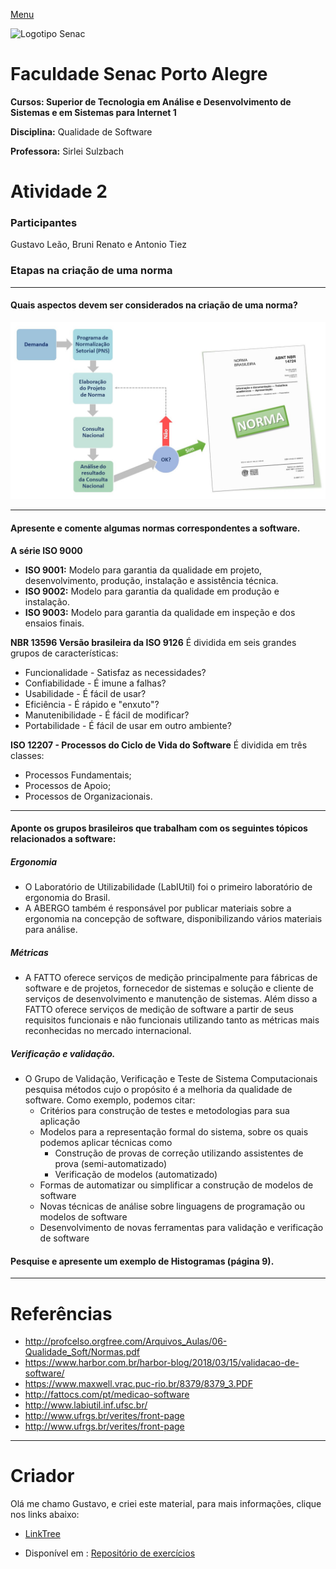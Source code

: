 [Menu](../README.md)

![Logotipo Senac](/home/gustavo/Documentos/GitHub/posts/trabalhos/img/senac.png)

# **Faculdade Senac Porto Alegre**

**Cursos: Superior de Tecnologia em Análise e Desenvolvimento de Sistemas e em Sistemas para Internet 1**

**Disciplina:** Qualidade de Software

**Professora:** Sirlei Sulzbach

# Atividade 2

### Participantes

Gustavo Leão, Bruni Renato e Antonio Tiez

### Etapas na criação de uma norma

---

#### Quais aspectos devem ser considerados na criação de uma norma? 

![Como elaborar uma norma](img/como_elaborar_norma.jpg)



---

#### Apresente e comente algumas normas correspondentes a software. 

**A série ISO 9000**

* **ISO 9001:** Modelo para garantia da qualidade em projeto, desenvolvimento, produção, instalação e assistência técnica.
* **ISO 9002:** Modelo para garantia da qualidade em produção e instalação.
* **ISO 9003:** Modelo para garantia da qualidade em inspeção e dos ensaios finais.

**NBR 13596 Versão brasileira da ISO 9126**
É dividida em seis grandes grupos de características:

* Funcionalidade - Satisfaz as necessidades?
* Confiabilidade - É imune a falhas?
* Usabilidade - É fácil de usar?
* Eficiência - É rápido e "enxuto"?
* Manutenibilidade - É fácil de modificar?
* Portabilidade - É fácil de usar em outro ambiente?

**ISO 12207 - Processos do Ciclo de Vida do Software**
É dividida em três classes:

* Processos Fundamentais;
* Processos de Apoio;
* Processos de Organizacionais.

---

#### Aponte os grupos brasileiros que trabalham com os seguintes tópicos relacionados a software: 

##### Ergonomia

* O Laboratório de Utilizabilidade (LabIUtil) foi o primeiro laboratório de ergonomia do Brasil.
* A ABERGO também é responsável por publicar materiais sobre a ergonomia na concepção de software, disponibilizando vários materiais para análise. 

##### Métricas

* A FATTO oferece serviços de medição principalmente para fábricas de software e de projetos, fornecedor de sistemas e solução e cliente de serviços de desenvolvimento e manutenção de sistemas. Além disso a FATTO oferece serviços de medição de software a partir de seus requisitos funcionais e não funcionais utilizando tanto as métricas mais reconhecidas no mercado internacional.

##### Verificação e validação. 

* O Grupo de Validação, Verificação e Teste de Sistema Computacionais pesquisa métodos cujo o propósito é a melhoria da qualidade de software. Como exemplo, podemos citar:
  - Critérios para construção de testes e metodologias para sua aplicação
  - Modelos para a representação formal do sistema, sobre os quais podemos aplicar técnicas como
    - Construção de provas de correção utilizando assistentes de prova (semi-automatizado)
    - Verificação de modelos (automatizado)
  - Formas de automatizar ou simplificar a construção de modelos de software
  - Novas técnicas de análise sobre linguagens de programação ou modelos de software
  - Desenvolvimento de novas ferramentas para validação e verificação de software

#### Pesquise e apresente um exemplo de Histogramas (página 9).





----

# Referências

* http://profcelso.orgfree.com/Arquivos_Aulas/06-Qualidade_Soft/Normas.pdf
* https://www.harbor.com.br/harbor-blog/2018/03/15/validacao-de-software/
* https://www.maxwell.vrac.puc-rio.br/8379/8379_3.PDF
* http://fattocs.com/pt/medicao-software
* http://www.labiutil.inf.ufsc.br/
* http://www.ufrgs.br/verites/front-page 
* http://www.ufrgs.br/verites/front-page

---

# Criador

Olá me chamo Gustavo, e criei este material, para mais informações, clique nos links abaixo:

* [LinkTree](https://www.linktree.com.br/gusleaooliveira)


* Disponível em : [Repositório de exercícios](https://gusleaooliveira.github.io/posts/)

